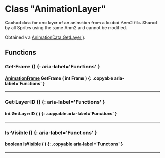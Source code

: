 # Class "AnimationLayer"

Cached data for one layer of an animation from a loaded Anm2 file. Shared by all Sprites using the same Anm2 and cannot be modified.

Obtained via [AnimationData:GetLayer()](AnimationData.md#getlayer).

## Functions

### Get·Frame () {: aria-label='Functions' }
#### [AnimationFrame](AnimationFrame.md) GetFrame ( int Frame ) {: .copyable aria-label='Functions' }

___
### Get·Layer·ID () {: aria-label='Functions' }
#### int GetLayerID ( ) {: .copyable aria-label='Functions' }

___
### Is·Visible () {: aria-label='Functions' }
#### boolean IsVisible ( ) {: .copyable aria-label='Functions' }

___


